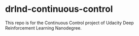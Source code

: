 # drlnd-continuous-control
This repo is for the Continuous Control project of Udacity Deep Reinforcement Learning Nanodegree.

